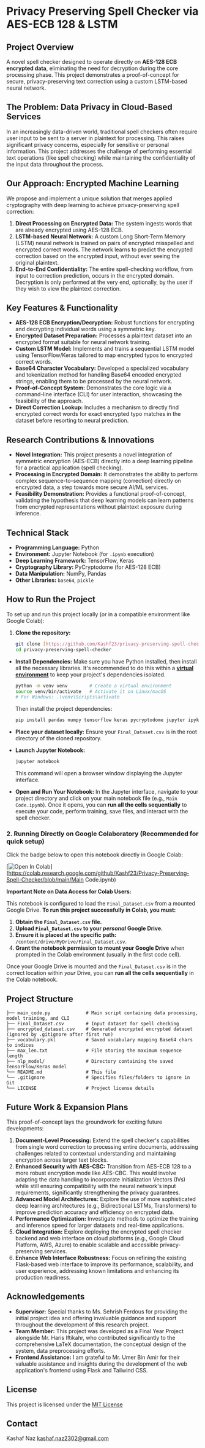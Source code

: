 # Privacy Preserving Spell Checker via AES-ECB 128 & LSTM

## Project Overview

A novel spell checker designed to operate directly on **AES-128 ECB encrypted data**, eliminating the need for decryption during the core processing phase. This project demonstrates a proof-of-concept for secure, privacy-preserving text correction using a custom LSTM-based neural network.

## The Problem: Data Privacy in Cloud-Based Services

In an increasingly data-driven world, traditional spell checkers often require user input to be sent to a server in plaintext for processing. This raises significant privacy concerns, especially for sensitive or personal information. This project addresses the challenge of performing essential text operations (like spell checking) while maintaining the confidentiality of the input data throughout the process.

## Our Approach: Encrypted Machine Learning

We propose and implement a unique solution that merges applied cryptography with deep learning to achieve privacy-preserving spell correction:

1.  **Direct Processing on Encrypted Data:** The system ingests words that are already encrypted using AES-128 ECB.
2.  **LSTM-based Neural Network:** A custom Long Short-Term Memory (LSTM) neural network is trained on pairs of encrypted misspelled and encrypted correct words. The network learns to predict the encrypted correction based on the encrypted input, without ever seeing the original plaintext.
3.  **End-to-End Confidentiality:** The entire spell-checking workflow, from input to correction prediction, occurs in the encrypted domain. Decryption is only performed at the very end, optionally, by the user if they wish to view the plaintext correction.

## Key Features & Functionality

* **AES-128 ECB Encryption/Decryption:** Robust functions for encrypting and decrypting individual words using a symmetric key.
* **Encrypted Dataset Preparation:** Processes a plaintext dataset into an encrypted format suitable for neural network training.
* **Custom LSTM Model:** Implements and trains a sequential LSTM model using TensorFlow/Keras tailored to map encrypted typos to encrypted correct words.
* **Base64 Character Vocabulary:** Developed a specialized vocabulary and tokenization method for handling Base64 encoded encrypted strings, enabling them to be processed by the neural network.
* **Proof-of-Concept System:** Demonstrates the core logic via a command-line interface (CLI) for user interaction, showcasing the feasibility of the approach.
* **Direct Correction Lookup:** Includes a mechanism to directly find encrypted correct words for exact encrypted typo matches in the dataset before resorting to neural prediction.

## Research Contributions & Innovations

* **Novel Integration:** This project presents a novel integration of symmetric encryption (AES-ECB) directly into a deep learning pipeline for a practical application (spell checking).
* **Processing in Encrypted Domain:** It demonstrates the ability to perform complex sequence-to-sequence mapping (correction) directly on encrypted data, a step towards more secure AI/ML services.
* **Feasibility Demonstration:** Provides a functional proof-of-concept, validating the hypothesis that deep learning models can learn patterns from encrypted representations without plaintext exposure during inference.

## Technical Stack

* **Programming Language:** Python
* **Environment:** Jupyter Notebook (for `.ipynb` execution)
* **Deep Learning Framework:** TensorFlow, Keras
* **Cryptography Library:** PyCryptodome (for AES-128 ECB)
* **Data Manipulation:** NumPy, Pandas
* **Other Libraries:** `base64`, `pickle`

## How to Run the Project

To set up and run this project locally (or in a compatible environment like Google Colab):

1.  **Clone the repository:**
    ```bash
    git clone [https://github.com/Kashf23/privacy-preserving-spell-checker.git](https://github.com/Kashf23/privacy-preserving-spell-checker.git)
    cd privacy-preserving-spell-checker
    ```
* **Install Dependencies:** Make sure you have Python installed, then install all the necessary libraries. It's recommended to do this within a [**virtual environment**](https://docs.python.org/3/library/venv.html) to keep your project's dependencies isolated.

    ```bash
    python -m venv venv        # Create a virtual environment
    source venv/bin/activate   # Activate it on Linux/macOS
    # For Windows: .\venv\Scripts\activate
    ```

    Then install the project dependencies:
    ```bash
    pip install pandas numpy tensorflow keras pycryptodome jupyter ipykernel
    ```

* **Place your dataset locally:** Ensure your `Final_Dataset.csv` is in the root directory of the cloned repository.
* **Launch Jupyter Notebook:**

    ```bash
    jupyter notebook
    ```
    This command will open a browser window displaying the Jupyter interface.

* **Open and Run Your Notebook:** In the Jupyter interface, navigate to your project directory and click on your main notebook file (e.g., `Main Code.ipynb`). Once it opens, you can **run all the cells sequentially** to execute your code, perform training, save files, and interact with the spell checker.

### 2. Running Directly on Google Colaboratory (Recommended for quick setup)

Click the badge below to open this notebook directly in Google Colab:

[![Open In Colab](https://colab.research.google.com/assets/colab-badge.svg)](https://colab.research.google.com/github/Kashf23/Privacy-Preserving-Spell-Checker/blob/main/Main Code.ipynb)

**Important Note on Data Access for Colab Users:**

This notebook is configured to load the `Final_Dataset.csv` from a mounted Google Drive. **To run this project successfully in Colab, you must:**

1.  **Obtain the `Final_Dataset.csv` file.**
2.  **Upload `Final_Dataset.csv` to your *personal* Google Drive.**
3.  **Ensure it is placed at the specific path:** `/content/drive/MyDrive/Final_Dataset.csv`.
4.  **Grant the notebook permission to mount your Google Drive** when prompted in the Colab environment (usually in the first code cell).

Once your Google Drive is mounted and the `Final_Dataset.csv` is in the correct location within *your* Drive, you can **run all the cells sequentially** in the Colab notebook.

## Project Structure
``````.
├── main_code.py             # Main script containing data processing, model training, and CLI
├── Final_Dataset.csv        # Input dataset for spell checking 
├── encrypted_dataset.csv    # Generated encrypted encrypted dataset (ignored by .gitignore after first run)
├── vocabulary.pkl           # Saved vocabulary mapping Base64 chars to indices
├── max_len.txt              # File storing the maximum sequence length
├── nlp_model/               # Directory containing the saved TensorFlow/Keras model
└── README.md                # This file
└── .gitignore               # Specifies files/folders to ignore in Git
└── LICENSE                  # Project license details
``````

## Future Work & Expansion Plans

This proof-of-concept lays the groundwork for exciting future developments:

1.  **Document-Level Processing:** Extend the spell checker's capabilities from single word correction to processing entire documents, addressing challenges related to contextual understanding and maintaining encryption across larger text blocks.
2.  **Enhanced Security with AES-CBC:** Transition from AES-ECB 128 to a more robust encryption mode like AES-CBC. This would involve adapting the data handling to incorporate Initialization Vectors (IVs) while still ensuring compatibility with the neural network's input requirements, significantly strengthening the privacy guarantees.
3.  **Advanced Model Architectures:** Explore the use of more sophisticated deep learning architectures (e.g., Bidirectional LSTMs, Transformers) to improve prediction accuracy and efficiency on encrypted data.
4.  **Performance Optimization:** Investigate methods to optimize the training and inference speed for larger datasets and real-time applications.
5.  **Cloud Integration:** Explore deploying the encrypted spell checker backend and web interface on cloud platforms (e.g., Google Cloud Platform, AWS, Azure) to enable scalable and accessible privacy-preserving services.
6. **Enhance Web Interface Robustness:** Focus on refining the existing Flask-based web interface to improve its performance, scalability, and user experience, addressing known limitations and enhancing its production readiness.

## Acknowledgements

* **Supervisor:** Special thanks to Ms. Sehrish Ferdous for providing the initial project idea and offering invaluable guidance and support throughout the development of this research project.
* **Team Member:** This project was developed as a Final Year Project alongside Mr. Haris Iftikahr, who contributed significantly to the comprehensive LaTeX documentation, the conceptual design of the system, data preprocessing efforts.
* **Frontend Assistance:** I am grateful to Mr. Umer Bin Amir for their valuable assistance and insights during the development of the web application's frontend using Flask and Tailwind CSS.

## License

This project is licensed under the [MIT License](LICENSE) 

## Contact

Kashaf Naz
kashaf.naz2302@gmail.com
